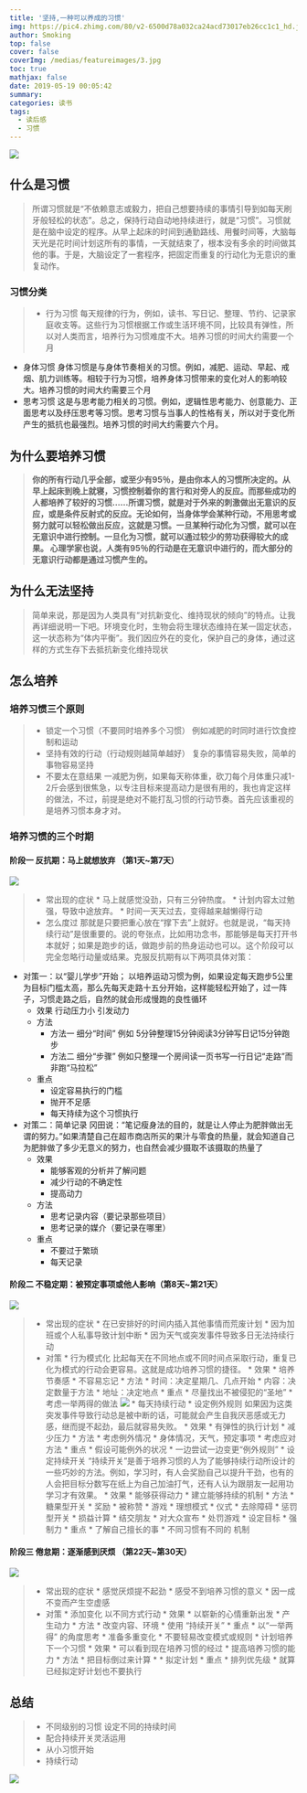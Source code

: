 ```yaml
---
title: '坚持,一种可以养成的习惯'
img: https://pic4.zhimg.com/80/v2-6500d78a032ca24acd73017eb26cc1c1_hd.jpg
author: Smoking
top: false
cover: false
coverImg: /medias/featureimages/3.jpg
toc: true
mathjax: false
date: 2019-05-19 00:05:42
summary:
categories: 读书
tags:
  - 读后感
  - 习惯
---
```

![](https://i.loli.net/2019/05/19/5ce0376010fc843802.jpg)
## 什么是习惯
> 所谓习惯就是“不依赖意志或毅力，把自己想要持续的事情引导到如每天刷牙般轻松的状态”。总之，保持行动自动地持续进行，就是“习惯”。​习惯就是在脑中设定的程序。从早上起床的时间到通勤路线、用餐时间等，大脑每天光是花时间计划这所有的事情，一天就结束了，根本没有多余的时间做其他的事。于是，大脑设定了一套程序，把固定而重复的行动化为无意识的重复动作。
### 习惯分类
> * 行为习惯
每天规律的行为，例如，读书、写日记、整理、节约、记录家庭收支等。这些行为习惯根据工作或生活环境不同，比较具有弹性，所以对人类而言，培养行为习惯难度不大。培养习惯的时间大约需要一个月
* 身体习惯
身体习惯是与身体节奏相关的习惯。例如，减肥、运动、早起、戒烟、肌力训练等。相较于行为习惯，培养身体习惯带来的变化对人的影响较大。培养习惯的时间大约需要三个月
* 思考习惯
这是与思考能力相关的习惯。例如，逻辑性思考能力、创意能力、正面思考以及纾压思考等习惯。思考习惯与当事人的性格有关，所以对于变化所产生的抵抗也最强烈。培养习惯的时间大约需要六个月。
## 为什么要培养习惯
>   **你的所有行动几乎全部，或至少有95％，是由你本人的习惯所决定的。从早上起床到晚上就寝，习惯控制着你的言行和对旁人的反应。而那些成功的人都培养了较好的习惯……所谓习惯，就是对于外来的刺激做出无意识的反应，或是条件反射式的反应。无论如何，当身体学会某种行动，不用思考或努力就可以轻松做出反应，这就是习惯。一旦某种行动化为习惯，就可以在无意识中进行控制。一旦化为习惯，就可以通过较少的劳功获得较大的成果。 心理学家也说，人类有95％的行动是在无意识中进行的，而大部分的无意识行动都是通过习惯产生的。**
## 为什么无法坚持
>   简单来说，那是因为人类具有“对抗新变化、维持现状的倾向”的特点。让我再详细说明一下吧。环境变化时，生物会将生理状态维持在某一固定状态，这一状态称为“体内平衡”。我们因应外在的变化，保护自己的身体，通过这样的方式生存下去​抵抗新变化​维持现状



## 怎么培养
### 培养习惯三个原则
> * 锁定一个习惯（不要同时培养多个习惯）
    例如减肥的时同时进行饮食控制和运动
> * 坚持有效的行动（行动规则越简单越好）
    复杂的事情容易失败，简单的事物容易坚持
> * 不要太在意结果
    一减肥为例，如果每天称体重，砍刀每个月体重只减1-2斤会感到很焦急，​以专注目标来提高动力是很有用的，我也肯定这样的做法，不过，前提是绝对不能打乱习惯的行动节奏。首先应该重视的是培养习惯本身才对。
### 培养习惯的三个时期
#### 阶段一 反抗期：马上就想放弃 （第1天~第7天）
![](https://upload-images.jianshu.io/upload_images/5544178-567fe19dd098a535.jpg?imageMogr2/auto-orient/strip%7CimageView2/2/w/186/format/webp)
> * 常出现的症状
    * 马上就感觉没劲，只有三分钟热度。
    * 计划内容太过勉强，导致中途放弃。
    * 时间一天天过去，变得越来越懒得行动
> * 怎么度过
    那就是只要把重心放在“撑下去”上就好。也就是说，“每天持续行动”是很重要的。说的夸张点，比如用功念书，那能够是每天打开书本就好；如果是跑步的话，做跑步前的热身运动也可以。这个阶段可以完全忽略行动量或结果。克服反抗期有以下两项具体对策：
* 对策一：以“婴儿学步”开始；
    以培养运动习惯为例，如果设定每天跑步5公里为目标门槛太高，那么先每天走路十五分开始，这样能轻松开始了，过一阵子，习惯走路之后，自然的就会形成慢跑的良性循环​​
    * 效果
        行动压力小
        引发动力
    * 方法
        * 方法一 细分“时间”
            例如 ​5分钟整理15分钟阅读3分钟写日记15分钟跑步
        * 方法二 细分“步骤”
            例如只整理一个房间读一页书写一行日记“走路”而非跑“马拉松”​
    * 重点
         * 设定容易执行的门槛
         * 抛开不足感
         * 每天持续为这个习惯执行
* 对策二：简单记录
    冈田说：“笔记瘦身法的目的，就是让人停止为肥胖做出无谓的努力。”如果清楚自己在超市商店所买的果汁与零食的热量，就会知道自己为肥胖做了多少无意义的努力，也自然会减少摄取不该摄取的热量了
    * 效果
        * 能够客观的分析并了解问题
        * 减少行动的不确定性
        * 提高动力
    * 方法
        * 思考记录内容（要记录那些项目）
        * 思考记录的媒介（要记录在哪里）
    * 重点
        * 不要过于繁琐
        * 每天记录
#### 阶段二 不稳定期：被预定事项或他人影响（第8天~第21天）
![](https://upload-images.jianshu.io/upload_images/5544178-1b06f06ebbdfb1df.jpg?imageMogr2/auto-orient/strip%7CimageView2/2/w/189/format/webp)
> * 常出现的症状
    * 在已安排好的时间内插入其他事情而荒废计划
    * 因为加班或个人私事导致计划中断
    * 因为天气或突发事件导致多日无法持续行动
> * 对策
    * 行为模式化
        比起每天在不同地点或不同时间点采取行动，重复已化为模式的行动会更容易。这就是成功培养习惯的捷径。
        * 效果
            * 培养节奏感
            * 不容易忘记
        * 方法
            * 时间：决定星期几、几点开始
            * 内容：决定数量于方法
            * 地址：决定地点
        * 重点
            * 尽量找出不被侵犯的“圣地”
            * 考虑一举两得的做法
                ![](https://i.loli.net/2019/05/19/5ce03492bd19c71429.png)
            * 每天持续行动
    * 设定例外规则
        如果因为这类突发事件导致行动总是被中断的话，可能就会产生自我厌恶感或无力感，继而提不起劲，最后就容易失败。
        * 效果
            * 有弹性的执行计划
            * 减少压力
        * 方法
            * 考虑例外情况
            * 身体情况，天气，预定事项
            * 考虑应对方法
        * 重点
            * 假设可能例外的状况
            * 一边尝试一边变更“例外规则”
    * 设定持续开关
        “持续开关”是善于培养习惯的人为了能够持续行动所设计的一些巧妙的方法。例如，学习时，有人会奖励自己以提升干劲，也有的人会把目标分数写在纸上为自己加油打气，还有人认为跟朋友一起用功学习才有效果。
        * 效果
            * 能够获得动力
            * 建立能够持续的机制
        * 方法
            * 糖果型开关
                * 奖励
                * 被称赞
                * 游戏
                * 理想模式
                * 仪式
                * 去除障碍
            * 惩罚型开关
                * 损益计算
                * 结交朋友
                * 对大众宣布
                * 处罚游戏
                * 设定目标
                * 强制力
        * 重点
            * 了解自己擅长的事
            * 不同习惯有不同的 机制
#### 阶段三 倦怠期：逐渐感到厌烦 （第22天~第30天）
![](https://upload-images.jianshu.io/upload_images/5544178-eab90d1d74b00194.jpg?imageMogr2/auto-orient/strip%7CimageView2/2/w/187/format/webp)
> * 常出现的症状
    * 感觉厌烦提不起劲
    * 感受不到培养习惯的意义
    * 因一成不变而产生空虚感
> * 对策
    * 添加变化
        以不同方式行动
        * 效果
            * 以崭新的心情重新出发
            * 产生动力
        * 方法
            * 改变内容、环境
            * 使用 “持续开关”
        * 重点
            * 以“一举两得” 的角度思考
            * 准备多重变化
            * 不要轻易改变模式或规则
    * 计划培养下一个习惯
        * 效果
            * 可以看到现在培养习惯的经过
            * 提高培养习惯的能力
        * 方法
            * 把目标倒过来计算
            * * 拟定计划
        * 重点
           *  排列优先级
            * 就算已经拟定好计划也不要执行
## 总结
>  * 不同级别的习惯 设定不同的持续时间
>  * 配合持续开关灵活运用
>  * 从小习惯开始
>  * 持续行动

![](https://i.loli.net/2019/05/19/5ce03a34266b134145.jpg)